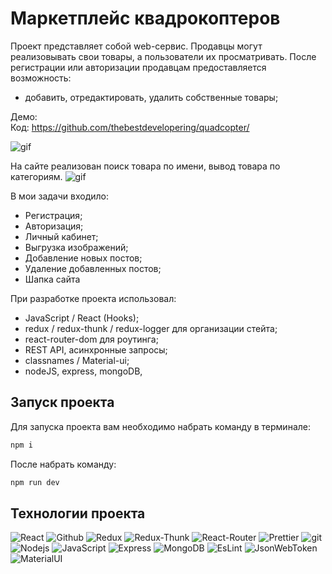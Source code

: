 # Маркетплейс квадрокоптеров

Проект представляет собой web-сервис. Продавцы могут реализовывать свои товары, а пользователи их просматривать. После регистрации или авторизации продавцам предоставляется возможность:

- добавить, отредактировать, удалить собственные товары;

Демо: <br/>
Код: https://github.com/thebestdevelopering/quadcopter/

![gif](https://github.com/thebestdevelopering/quadcopter/blob/main/client/public/1.gif?raw=true)

На сайте реализован поиск товара по имени, вывод товара по категориям.
![gif](https://github.com/thebestdevelopering/quadcopter/blob/main/client/public/2.gif?raw=true)

В мои задачи входило:

- Регистрация;
- Авторизация;
- Личный кабинет;
- Выгрузка изображений;
- Добавление новых постов;
- Удаление добавленных постов;
- Шапка сайта

При разработке проекта использовал:

- JavaScript / React (Hooks);
- redux / redux-thunk / redux-logger для организации стейта;
- react-router-dom для роутинга;
- REST API, асинхронные запросы;
- classnames / Material-ui;
- nodeJS, express, mongoDB,

## Запуск проекта

Для запуска проекта вам необходимо набрать команду в терминале:

```javascript
npm i
```

После набрать команду:

```javascript
npm run dev
```

## Технологии проекта

<p>
  <img alt="React" src="https://img.shields.io/badge/-React-45b8d8?style=for-the-badge&logo=react&logoColor=white" />
  <img alt="Github" src="https://img.shields.io/badge/-Github-black?style=for-the-badge&logo=github&logoColor=white" />
  <img alt="Redux" src="https://img.shields.io/badge/-Redux-430098?style=for-the-badge&logo=redux&logoColor=white" />
  <img alt="Redux-Thunk" src="https://img.shields.io/badge/-Redux_Thunk-white?style=for-the-badge&logo=Redux&logoColor=430098" />
   <img alt="React-Router" src="https://img.shields.io/badge/-React_Router-black?style=for-the-badge&logo=react-router&logoColor=orange" />
  <img alt="Prettier" src="https://img.shields.io/badge/-Prettier-grey?style=for-the-badge&logo=Prettier&logoColor=orange" />
  <img alt="git" src="https://img.shields.io/badge/-Git-F05032?style=for-the-badge&logo=git&logoColor=white" />
  <img alt="Nodejs" src="https://img.shields.io/badge/-Nodejs-43853d?style=for-the-badge&logo=Node.js&logoColor=white" />
  <img alt="JavaScript" src="https://img.shields.io/badge/-JavaScript-yellow?style=for-the-badge&logo=JavaScript&logoColor=white" />
  <img alt="Express" src="https://img.shields.io/badge/-express-black?style=for-the-badge&logo=express&logoColor=white" />
    <img alt="MongoDB" src="https://img.shields.io/badge/-MongoDB-green?style=for-the-badge&logo=MongoDB&logoColor=white" />
    <img alt="EsLint" src="https://img.shields.io/badge/-EsLint-blue?style=for-the-badge&logo=EsLint&logoColor=white" />
    <img alt="JsonWebToken" src="https://img.shields.io/badge/-JsonWebToken-black?style=for-the-badge&logo=JsonWebToken&logoColor=white" />
    <img alt="MaterialUI" src="https://img.shields.io/badge/-MaterialUI-blue?style=for-the-badge&logo=MaterialUI&logoColor=white" />

  </p>
